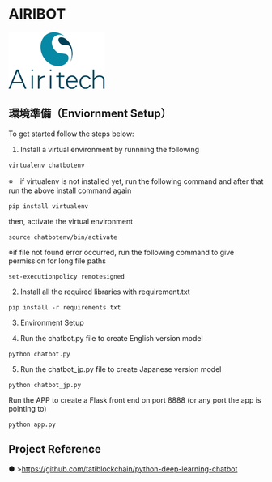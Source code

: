 # AIRIBOT
![alt text](images/logo/company_logo.png)

## 環境準備（Enviornment Setup）
To get started follow the steps below:

1. Install a virtual environment by runnning the following
```
virtualenv chatbotenv
```
※　if virtualenv is not installed yet, run the following command and after that run the above install command again
```
pip install virtualenv
```
then, activate the virtual environment
```
source chatbotenv/bin/activate
```
※if file not found error occurred, run the following command to give permission for long file paths
```
set-executionpolicy remotesigned
```

2. Install all the required libraries with requirement.txt
```
pip install -r requirements.txt
```

3. Environment Setup

4. Run the chatbot.py file to create English version model
```
python chatbot.py
```

5. Run the chatbot_jp.py file to create Japanese version model
```
python chatbot_jp.py
```

Run the APP to create a Flask front end on port 8888 (or any port the app is pointing to)
```
python app.py
```

## Project Reference
● >https://github.com/tatiblockchain/python-deep-learning-chatbot
